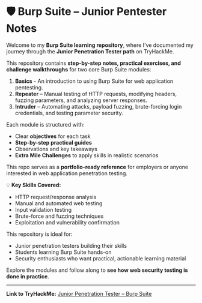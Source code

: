 # 🛡️ Burp Suite – Junior Pentester Notes

Welcome to my **Burp Suite learning repository**, where I’ve documented my journey through the **Junior Penetration Tester path** on TryHackMe.  

This repository contains **step-by-step notes, practical exercises, and challenge walkthroughs** for two core Burp Suite modules:

1. **Basics** - An introduction to using Burp Suite for web application pentesting.
2. **Repeater** – Manual testing of HTTP requests, modifying headers, fuzzing parameters, and analyzing server responses.  
3. **Intruder** – Automating attacks, payload fuzzing, brute-forcing login credentials, and testing parameter security.  

Each module is structured with:
- Clear **objectives** for each task  
- **Step-by-step practical guides**  
- Observations and key takeaways  
- **Extra Mile Challenges** to apply skills in realistic scenarios  

This repo serves as a **portfolio-ready reference** for employers or anyone interested in web application penetration testing.  

💡 **Key Skills Covered:**
- HTTP request/response analysis  
- Manual and automated web testing  
- Input validation testing  
- Brute-force and fuzzing techniques  
- Exploitation and vulnerability confirmation  

This repository is ideal for:  
- Junior penetration testers building their skills  
- Students learning Burp Suite hands-on  
- Security enthusiasts who want practical, actionable learning material  

Explore the modules and follow along to **see how web security testing is done in practice**.  

---

**Link to TryHackMe:** [Junior Penetration Tester – Burp Suite](https://tryhackme.com/)
